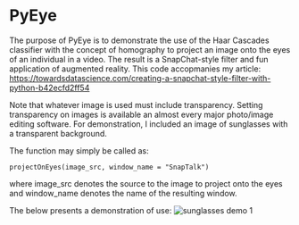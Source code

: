 # PyEye

The purpose of PyEye is to demonstrate the use of the Haar Cascades classifier with the concept of homography to project an image onto the eyes of an individual in a video.
The result is a SnapChat-style filter and fun application of augmented reality. This code accopmanies my article: https://towardsdatascience.com/creating-a-snapchat-style-filter-with-python-b42ecfd2ff54

Note that whatever image is used must include transparency. Setting transparency on images is available an almost every major photo/image editing software. For demonstration, I included an image of sunglasses with a transparent background.

The function may simply be called as:

```
projectOnEyes(image_src, window_name = "SnapTalk")
```

where image_src denotes the source to the image to project onto the eyes and window_name denotes the name of the resulting window.


The below presents a demonstration of use:
![sunglasses demo 1](https://user-images.githubusercontent.com/50125339/110989236-94f20780-833f-11eb-97b5-508dd47a6911.gif)
